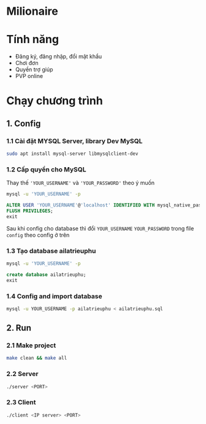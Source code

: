 # Milionaire


# Tính năng

- Đăng ký, đăng nhập, đổi mật khẩu
- Chơi đơn
- Quyền trợ giúp
- PVP online

# Chạy chương trình

## 1. Config ####

### 1.1 Cài đặt MYSQL Server, library Dev MySQL #####
```sh
sudo apt install mysql-server libmysqlclient-dev
```

### 1.2 Cấp quyền cho MySQL #####

Thay thế `'YOUR_USERNAME'` và `'YOUR_PASSWORD'` theo ý muốn
```sh
mysql -u 'YOUR_USERNAME' -p
```
```sql
ALTER USER 'YOUR_USERNAME'@'localhost' IDENTIFIED WITH mysql_native_password BY 'YOUR_PASSWORD';
FLUSH PRIVILEGES;
exit
```
Sau khi config cho database thì đổi `YOUR_USERNAME` `YOUR_PASSWORD` trong file `config` theo config ở trên
### 1.3 Tạo database ailatrieuphu

```sh
mysql -u 'YOUR_USERNAME' -p
```
```sql
create database ailatrieuphu;
exit
```

### 1.4 Config and import database

```sh
mysql -u YOUR_USERNAME -p ailatrieuphu < ailatrieuphu.sql 
```
## 2. Run
### 2.1 Make project
```sh
make clean && make all
```
### 2.2 Server

```sh
./server <PORT>
```

### 2.3 Client

```sh
./client <IP server> <PORT>
```

